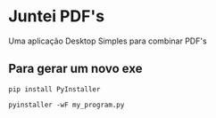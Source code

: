 # Juntei PDF's

Uma aplicação Desktop Simples para combinar PDF's

## Para gerar um novo exe

`pip install PyInstaller`

`pyinstaller -wF my_program.py`
